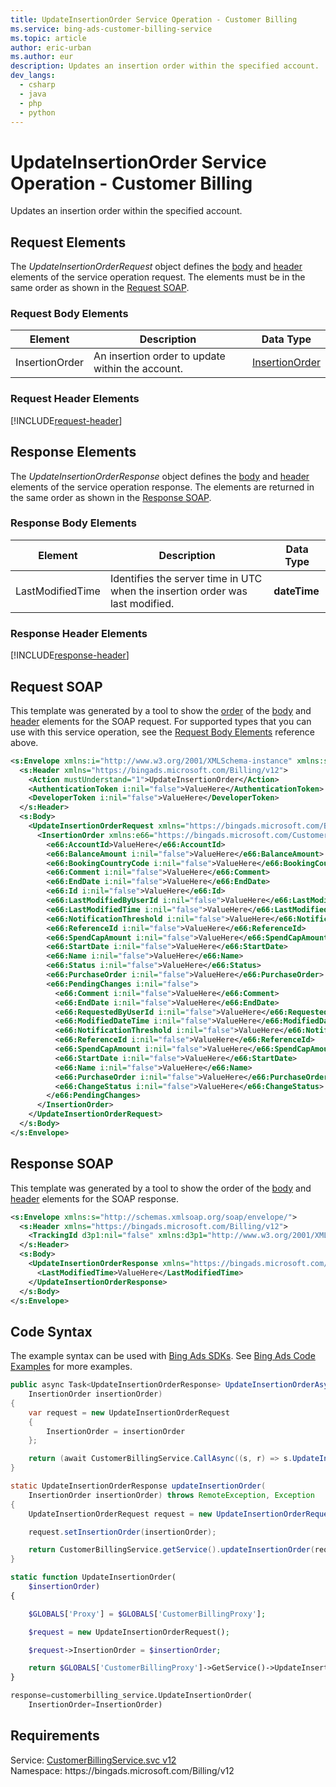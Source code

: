 ```yaml
---
title: UpdateInsertionOrder Service Operation - Customer Billing
ms.service: bing-ads-customer-billing-service
ms.topic: article
author: eric-urban
ms.author: eur
description: Updates an insertion order within the specified account.
dev_langs: 
  - csharp
  - java
  - php
  - python
---
```

# UpdateInsertionOrder Service Operation - Customer Billing
Updates an insertion order within the specified account.

## <a name="request"></a>Request Elements
The *UpdateInsertionOrderRequest* object defines the [body](#request-body) and [header](#request-header) elements of the service operation request. The elements must be in the same order as shown in the [Request SOAP](#request-soap). 

### <a name="request-body"></a>Request Body Elements

|Element|Description|Data Type|
|-----------|---------------|-------------|
|<a name="insertionorder"></a>InsertionOrder|An insertion order to update within the account.|[InsertionOrder](insertionorder.md)|

### <a name="request-header"></a>Request Header Elements
[!INCLUDE[request-header](./includes/request-header.md)]

## <a name="response"></a>Response Elements
The *UpdateInsertionOrderResponse* object defines the [body](#response-body) and [header](#response-header) elements of the service operation response. The elements are returned in the same order as shown in the [Response SOAP](#response-soap).

### <a name="response-body"></a>Response Body Elements

|Element|Description|Data Type|
|-----------|---------------|-------------|
|<a name="lastmodifiedtime"></a>LastModifiedTime|Identifies the server time in UTC when the insertion order was last modified.|**dateTime**|

### <a name="response-header"></a>Response Header Elements
[!INCLUDE[response-header](./includes/response-header.md)]

## <a name="request-soap"></a>Request SOAP
This template was generated by a tool to show the [order](../guides/services-protocol.md#element-order) of the [body](#request-body) and [header](#request-header) elements for the SOAP request. For supported types that you can use with this service operation, see the [Request Body Elements](#request-header) reference above.

```xml
<s:Envelope xmlns:i="http://www.w3.org/2001/XMLSchema-instance" xmlns:s="http://schemas.xmlsoap.org/soap/envelope/">
  <s:Header xmlns="https://bingads.microsoft.com/Billing/v12">
    <Action mustUnderstand="1">UpdateInsertionOrder</Action>
    <AuthenticationToken i:nil="false">ValueHere</AuthenticationToken>
    <DeveloperToken i:nil="false">ValueHere</DeveloperToken>
  </s:Header>
  <s:Body>
    <UpdateInsertionOrderRequest xmlns="https://bingads.microsoft.com/Billing/v12">
      <InsertionOrder xmlns:e66="https://bingads.microsoft.com/Customer/v12/Entities" i:nil="false">
        <e66:AccountId>ValueHere</e66:AccountId>
        <e66:BalanceAmount i:nil="false">ValueHere</e66:BalanceAmount>
        <e66:BookingCountryCode i:nil="false">ValueHere</e66:BookingCountryCode>
        <e66:Comment i:nil="false">ValueHere</e66:Comment>
        <e66:EndDate i:nil="false">ValueHere</e66:EndDate>
        <e66:Id i:nil="false">ValueHere</e66:Id>
        <e66:LastModifiedByUserId i:nil="false">ValueHere</e66:LastModifiedByUserId>
        <e66:LastModifiedTime i:nil="false">ValueHere</e66:LastModifiedTime>
        <e66:NotificationThreshold i:nil="false">ValueHere</e66:NotificationThreshold>
        <e66:ReferenceId i:nil="false">ValueHere</e66:ReferenceId>
        <e66:SpendCapAmount i:nil="false">ValueHere</e66:SpendCapAmount>
        <e66:StartDate i:nil="false">ValueHere</e66:StartDate>
        <e66:Name i:nil="false">ValueHere</e66:Name>
        <e66:Status i:nil="false">ValueHere</e66:Status>
        <e66:PurchaseOrder i:nil="false">ValueHere</e66:PurchaseOrder>
        <e66:PendingChanges i:nil="false">
          <e66:Comment i:nil="false">ValueHere</e66:Comment>
          <e66:EndDate i:nil="false">ValueHere</e66:EndDate>
          <e66:RequestedByUserId i:nil="false">ValueHere</e66:RequestedByUserId>
          <e66:ModifiedDateTime i:nil="false">ValueHere</e66:ModifiedDateTime>
          <e66:NotificationThreshold i:nil="false">ValueHere</e66:NotificationThreshold>
          <e66:ReferenceId i:nil="false">ValueHere</e66:ReferenceId>
          <e66:SpendCapAmount i:nil="false">ValueHere</e66:SpendCapAmount>
          <e66:StartDate i:nil="false">ValueHere</e66:StartDate>
          <e66:Name i:nil="false">ValueHere</e66:Name>
          <e66:PurchaseOrder i:nil="false">ValueHere</e66:PurchaseOrder>
          <e66:ChangeStatus i:nil="false">ValueHere</e66:ChangeStatus>
        </e66:PendingChanges>
      </InsertionOrder>
    </UpdateInsertionOrderRequest>
  </s:Body>
</s:Envelope>
```

## <a name="response-soap"></a>Response SOAP
This template was generated by a tool to show the order of the [body](#response-body) and [header](#response-header) elements for the SOAP response.

```xml
<s:Envelope xmlns:s="http://schemas.xmlsoap.org/soap/envelope/">
  <s:Header xmlns="https://bingads.microsoft.com/Billing/v12">
    <TrackingId d3p1:nil="false" xmlns:d3p1="http://www.w3.org/2001/XMLSchema-instance">ValueHere</TrackingId>
  </s:Header>
  <s:Body>
    <UpdateInsertionOrderResponse xmlns="https://bingads.microsoft.com/Billing/v12">
      <LastModifiedTime>ValueHere</LastModifiedTime>
    </UpdateInsertionOrderResponse>
  </s:Body>
</s:Envelope>
```

## <a name="example"></a>Code Syntax
The example syntax can be used with [Bing Ads SDKs](../guides/client-libraries.md). See [Bing Ads Code Examples](../guides/code-examples.md) for more examples.
```csharp
public async Task<UpdateInsertionOrderResponse> UpdateInsertionOrderAsync(
	InsertionOrder insertionOrder)
{
	var request = new UpdateInsertionOrderRequest
	{
		InsertionOrder = insertionOrder
	};

	return (await CustomerBillingService.CallAsync((s, r) => s.UpdateInsertionOrderAsync(r), request));
}
```
```java
static UpdateInsertionOrderResponse updateInsertionOrder(
	InsertionOrder insertionOrder) throws RemoteException, Exception
{
	UpdateInsertionOrderRequest request = new UpdateInsertionOrderRequest();

	request.setInsertionOrder(insertionOrder);

	return CustomerBillingService.getService().updateInsertionOrder(request);
}
```
```php
static function UpdateInsertionOrder(
	$insertionOrder)
{

	$GLOBALS['Proxy'] = $GLOBALS['CustomerBillingProxy'];

	$request = new UpdateInsertionOrderRequest();

	$request->InsertionOrder = $insertionOrder;

	return $GLOBALS['CustomerBillingProxy']->GetService()->UpdateInsertionOrder($request);
}
```
```python
response=customerbilling_service.UpdateInsertionOrder(
	InsertionOrder=InsertionOrder)
```

## Requirements
Service: [CustomerBillingService.svc v12](https://clientcenter.api.bingads.microsoft.com/Api/Billing/v12/CustomerBillingService.svc)  
Namespace: https\://bingads.microsoft.com/Billing/v12  

